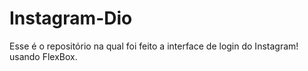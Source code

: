 # Instagram-Dio
Esse é o repositório na qual foi feito a interface de login do Instagram! usando FlexBox.
